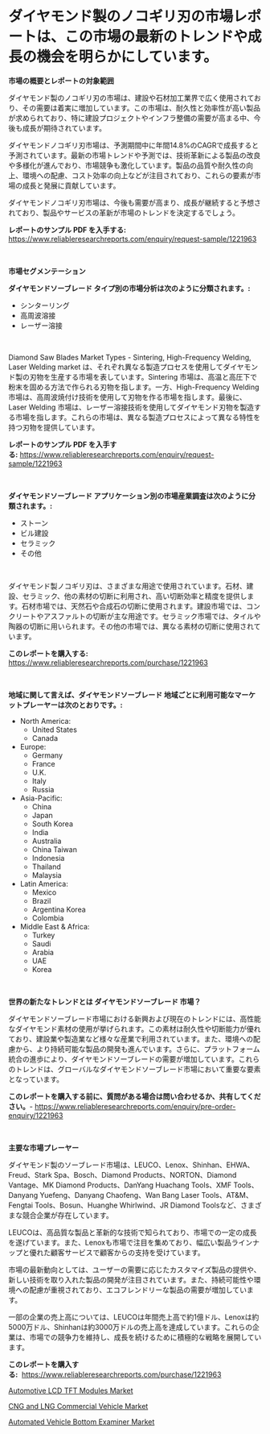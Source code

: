 <p><h1>ダイヤモンド製のノコギリ刃の市場レポートは、この市場の最新のトレンドや成長の機会を明らかにしています。</h1></p><p><strong>市場の概要とレポートの対象範囲</strong></p>
<p><p>ダイヤモンド製のノコギリ刃の市場は、建設や石材加工業界で広く使用されており、その需要は着実に増加しています。この市場は、耐久性と効率性が高い製品が求められており、特に建設プロジェクトやインフラ整備の需要が高まる中、今後も成長が期待されています。</p><p>ダイヤモンドノコギリ刃市場は、予測期間中に年間14.8%のCAGRで成長すると予測されています。最新の市場トレンドや予測では、技術革新による製品の改良や多様化が進んでおり、市場競争も激化しています。製品の品質や耐久性の向上、環境への配慮、コスト効率の向上などが注目されており、これらの要素が市場の成長と発展に貢献しています。</p><p>ダイヤモンドノコギリ刃市場は、今後も需要が高まり、成長が継続すると予想されており、製品やサービスの革新が市場のトレンドを決定するでしょう。</p></p>
<p><strong>レポートのサンプル PDF を入手する:</strong> <a href="https://www.reliableresearchreports.com/enquiry/request-sample/1221963">https://www.reliableresearchreports.com/enquiry/request-sample/1221963</a></p>
<p>&nbsp;</p>
<p><strong>市場セグメンテーション</strong></p>
<p><strong>ダイヤモンドソーブレード タイプ別の市場分析は次のように分類されます。:</strong></p>
<p><ul><li>シンターリング</li><li>高周波溶接</li><li>レーザー溶接</li></ul></p>
<p>&nbsp;</p>
<p><p>Diamond Saw Blades Market Types - Sintering, High-Frequency Welding, Laser Welding market は、それぞれ異なる製造プロセスを使用してダイヤモンド製の刃物を生産する市場を表しています。Sintering 市場は、高温と高圧下で粉末を固める方法で作られる刃物を指します。一方、High-Frequency Welding 市場は、高周波焼付け技術を使用して刃物を作る市場を指します。最後に、Laser Welding 市場は、レーザー溶接技術を使用してダイヤモンド刃物を製造する市場を指します。これらの市場は、異なる製造プロセスによって異なる特性を持つ刃物を提供しています。</p></p>
<p><strong>レポートのサンプル PDF を入手する:</strong>&nbsp;<a href="https://www.reliableresearchreports.com/enquiry/request-sample/1221963">https://www.reliableresearchreports.com/enquiry/request-sample/1221963</a></p>
<p>&nbsp;</p>
<p><strong> ダイヤモンドソーブレード アプリケーション別の市場産業調査は次のように分類されます。:</strong></p>
<p><ul><li>ストーン</li><li>ビル建設</li><li>セラミック</li><li>その他</li></ul></p>
<p>&nbsp;</p>
<p><p>ダイヤモンド製ノコギリ刃は、さまざまな用途で使用されています。石材、建設、セラミック、他の素材の切断に利用され、高い切断効率と精度を提供します。石材市場では、天然石や合成石の切断に使用されます。建設市場では、コンクリートやアスファルトの切断が主な用途です。セラミック市場では、タイルや陶器の切断に用いられます。その他の市場では、異なる素材の切断に使用されています。</p></p>
<p><strong>このレポートを購入する:</strong>&nbsp; <a href="https://www.reliableresearchreports.com/purchase/1221963">https://www.reliableresearchreports.com/purchase/1221963</a></p>
<p>&nbsp;</p>
<p><strong>地域に関して言えば、ダイヤモンドソーブレード 地域ごとに利用可能なマーケットプレーヤーは次のとおりです。:</strong></p>
<p><ul>
    <li>
        North America:
        <ul>
            <li>United States</li>
            <li>Canada</li>
        </ul>
    </li>
    <li>
        Europe:
        <ul>
            <li>Germany</li>
            <li>France</li>
            <li>U.K.</li>
            <li>Italy</li>
            <li>Russia</li>
        </ul>
    </li>
    <li>
        Asia-Pacific:
        <ul>
            <li>China</li>
            <li>Japan</li>
            <li>South Korea</li>
            <li>India</li>
            <li>Australia</li>
            <li>China Taiwan</li>
            <li>Indonesia</li>
            <li>Thailand</li>
            <li>Malaysia</li>
        </ul>
    </li>
    <li>
        Latin America:
        <ul>
            <li>Mexico</li>
            <li>Brazil</li>
            <li>Argentina Korea</li>
            <li>Colombia</li>
        </ul>
    </li>
    <li>
        Middle East & Africa:
        <ul>
            <li>Turkey</li>
            <li>Saudi</li>
            <li>Arabia</li>
            <li>UAE</li>
            <li>Korea</li>
        </ul>
    </li>
    </ul></p>
<p>&nbsp;</p>
<p><strong>世界の新たなトレンドとは ダイヤモンドソーブレード 市場？</strong></p>
<p><p>ダイヤモンドソーブレード市場における新興および現在のトレンドには、高性能なダイヤモンド素材の使用が挙げられます。この素材は耐久性や切断能力が優れており、建設業や製造業など様々な産業で利用されています。また、環境への配慮から、より持続可能な製品の開発も進んでいます。さらに、プラットフォーム統合の進歩により、ダイヤモンドソーブレードの需要が増加しています。これらのトレンドは、グローバルなダイヤモンドソーブレード市場において重要な要素となっています。</p></p>
<p><strong>このレポートを購入する前に、質問がある場合は問い合わせるか、共有してください。</strong>- <a href="https://www.reliableresearchreports.com/enquiry/pre-order-enquiry/1221963">https://www.reliableresearchreports.com/enquiry/pre-order-enquiry/1221963</a></p>
<p>&nbsp;</p>
<p><strong>主要な市場プレーヤー</strong></p>
<p><p>ダイヤモンド製のソーブレード市場は、LEUCO、Lenox、Shinhan、EHWA、Freud、Stark Spa、Bosch、Diamond Products、NORTON、Diamond Vantage、MK Diamond Products、DanYang Huachang Tools、XMF Tools、Danyang Yuefeng、Danyang Chaofeng、Wan Bang Laser Tools、AT&M、Fengtai Tools、Bosun、Huanghe Whirlwind、JR Diamond Toolsなど、さまざまな競合企業が存在しています。</p><p>LEUCOは、高品質な製品と革新的な技術で知られており、市場での一定の成長を遂げています。また、Lenoxも市場で注目を集めており、幅広い製品ラインナップと優れた顧客サービスで顧客からの支持を受けています。</p><p>市場の最新動向としては、ユーザーの需要に応じたカスタマイズ製品の提供や、新しい技術を取り入れた製品の開発が注目されています。また、持続可能性や環境への配慮が重視されており、エコフレンドリーな製品の需要が増加しています。</p><p>一部の企業の売上高については、LEUCOは年間売上高で約1億ドル、Lenoxは約5000万ドル、Shinhanは約3000万ドルの売上高を達成しています。これらの企業は、市場での競争力を維持し、成長を続けるために積極的な戦略を展開しています。</p></p>
<p><strong>このレポートを購入する:</strong>&nbsp;&nbsp;<a href="https://www.reliableresearchreports.com/purchase/1221963">https://www.reliableresearchreports.com/purchase/1221963</a></p>
<p><p><a href="https://github.com/jsmusil/Market-Research-Report-List-2/blob/main/automotive-lcd-tft-modules-market.md">Automotive LCD TFT Modules Market</a></p><p><a href="https://github.com/yemakinde/Market-Research-Report-List-1/blob/main/cng-and-lng-commercial-vehicle-market.md">CNG and LNG Commercial Vehicle Market</a></p><p><a href="https://github.com/bmorecock/Market-Research-Report-List-2/blob/main/automated-vehicle-bottom-examiner-market.md">Automated Vehicle Bottom Examiner Market</a></p></p>